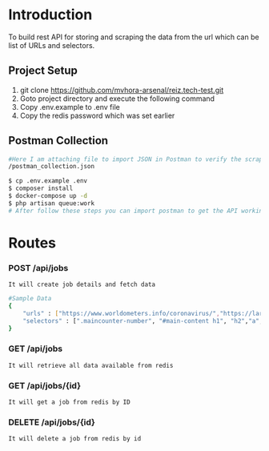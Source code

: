 # Introduction
To build rest API for storing and scraping the data from the url which can be list of URLs and selectors.

## Project Setup
1. git clone https://github.com/mvhora-arsenal/reiz.tech-test.git
2. Goto project directory and execute the following command
3. Copy .env.example to .env file
4. Copy the redis password which was set earlier

## Postman Collection
```bash
#Here I am attaching file to import JSON in Postman to verify the scrapper
/postman_collection.json
```

```bash
$ cp .env.example .env
$ composer install
$ docker-compose up -d
$ php artisan queue:work
# After follow these steps you can import postman to get the API working
```

# Routes

### POST /api/jobs
```
It will create job details and fetch data
```

```bash
#Sample Data
{
    "urls" : ["https://www.worldometers.info/coronavirus/","https://laravel.com/docs/10.x/http-client"], 
    "selectors" : [".maincounter-number", "#main-content h1", "h2","a","style"]
}
```

### GET /api/jobs
```
It will retrieve all data available from redis
```

### GET /api/jobs/{id}
``` 
It will get a job from redis by ID 
```

### DELETE /api/jobs/{id}
```
It will delete a job from redis by id
```
